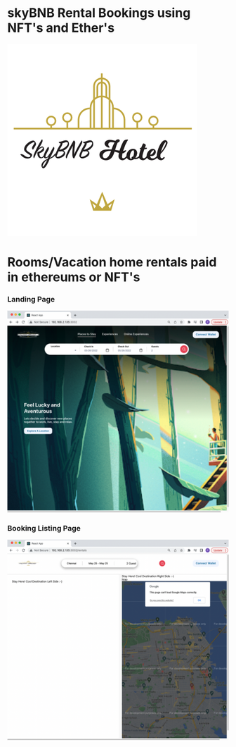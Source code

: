 # skyBNB Rental Bookings using NFT's and Ether's

![alt text](src/images/Logo01.png)

# Rooms/Vacation home rentals paid in ethereums or NFT's

### Landing Page
![alt text](src/images/Screen-01.png)

### Booking Listing Page
![alt text](src/images/Screen-02.png)
